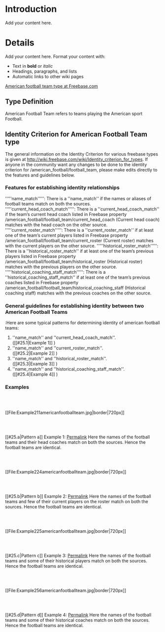 # Introduction #

Add your content here.


# Details #

Add your content here.  Format your content with:
  * Text in **bold** or _italic_
  * Headings, paragraphs, and lists
  * Automatic links to other wiki pages


[American football team type at Freebase.com](http://www.freebase.com/type/schema/american_football/football_team)

## Type Definition ##

American Football Team refers to teams playing the American sport Football.

## Identity Criterion for American Football Team type ##
The general information on the Identity Criterion for various freebase types is given at <http://wiki.freebase.com/wiki/Identity_criterion_for_types>. If anyone in the community want any changes to be done to the identity criterion for /american\_football/football\_team, please make edits directly to the features and guidelines below.

### Features for establishing identity relationships ###
'''''name\_match''''': There is a ''name\_match'' if the names or aliases of football teams  match on both the sources.
'''''current\_head\_coach\_match''''': There is a ''current\_head\_coach\_match'' if the team’s current head coach listed in Freebase property /american\_football/football\_team/current\_head\_coach (Current head coach) matches with the head coach on the other source.
'''''current\_roster\_match''''': There is a ''current\_roster\_match'' if at least one of the team’s current players listed in Freebase property /american\_football/football\_team/current\_roster (Current roster) matches with the current players on the other source.
'''''historical\_roster\_match''''': There is a ''historical\_roster\_match'' if at least one of the team’s previous players listed in Freebase property /american\_football/football\_team/historical\_roster (Historical roster) matches with the previous players on the other source.
'''''historical\_coaching\_staff\_match''''': There is a ''historical\_coaching\_staff\_match'' if at least one of the team’s previous coaches listed in Freebase property /american\_football/football\_team/historical\_coaching\_staff (Historical coaching staff) matches with the previous coaches on the other source.


### General guidelines for establishing identity between two American Football Teams ###
:Here are some typical patterns for determining identity of american football teams:

<ol>
<li><span></span>''name_match'' and ''current_head_coach_match''.<br>
([[#25.1|Example 1]] )</li>
<li><span></span>''name_match'' and ''current_roster_match''.<br>
([[#25.2|Example 2]] )</li>
<li><span></span>''name_match'' and ''historical_roster_match''.<br>
([[#25.3|Example 3]] )</li>
<li><span></span>''name_match'' and ''historical_coaching_staff_match''.<br>
([[#25.4|Example 4]] )</li>
</ol>


### Examples ###

<br /><br />

<span></span>[[File:Example211americanfootballteam.jpg|border|720px]]

<br /><br />

[[#25.a|Pattern a]] Example 1: [Permalink](http://www.jmusports.com/SportSelect.dbml?&DB_OEM_ID=14400&SPID=8113&SPSID=71030) Here the names of the football teams and their head coaches match on both the sources. Hence the football teams are identical.

<br /><br />

<span></span>[[File:Example224americanfootballteam.jpg|border|720px]]

<br /><br />

[[#25.b|Pattern b]] Example 2: [Permalink](http://www.lasvegaslocos.com/team/players/) Here the names of the football teams and few of their current players on the roster match on both the sources. Hence the football teams are identical.

<br /><br />

<span></span>[[File:Example225americanfootballteam.jpg|border|720px]]

<br /><br />

[[#25.c|Pattern c]] Example 3: [Permalink](http://www.worldleagueofamericanfootball.com/id11.html) Here the names of the football teams and some of their historical players match on both the sources. Hence the football teams are identical.


<br /><br />

<span></span>[[File:Example256americanfootballteam.jpg|border|720px]]

<br /><br />

[[#25.d|Pattern d]] Example 4: [Permalink](http://www.chargers.com/team/history/coaches.html) Here the names of the football teams and some of their historical coaches match on both the sources. Hence the football teams are identical.